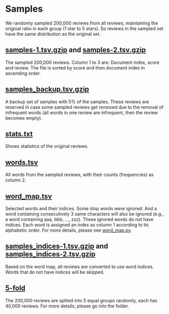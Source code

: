 # Samples

We randomly sampled 200,000 reviews from all reviews, maintaining the original ratio in each group (1 star to 5 stars). So reviews in the sampled set have the same distribution as the original set.

## [samples-1.tsv.gzip](samples-1.tsv.gzip) and [samples-2.tsv.gzip](samples-2.tsv.gzip)
The sampled 200,000 reviews. Column 1 to 3 are: Document index, score and review. The file is sorted by score and then document index in ascending order.

## [samples_backup.tsv.gzip](samples_backup.tsv.gzip)
A backup set of samples with 5% of the samples. These reviews are reserved in case some sampled reviews get removed due to the removal of infrequent words (all words in one review are infrequent, then the review becomes empty).

## [stats.txt](stats.txt)
Shows statistics of the original reviews.

## [words.tsv](words.tsv)
All words from the sampled reviews, with their counts (frequencies) as column 2.

## [word_map.tsv](word_map.tsv)
Selected words and their indices. Some stop words were ignored. And a word containing consecutively 3 same characters will also be ignored (e.g., a word containing aaa, bbb, ..., zzz). These ignored words do not have indices.
Each word is assigned an index as column 1 according to its alphabetic order.
For more details, please see [word_map.py](scripts/word_map.py).

## [samples_indices-1.tsv.gzip](samples_indices-1.tsv.gzip) and [samples_indices-2.tsv.gzip](samples_indices-2.tsv.gzip)
Based on the word map, all reviews are converted to use word indices. Words that do not have indices will be skipped.

## [5-fold](5-fold/)
The 200,000 reviews are splited into 5 equal groups randomly, each has 40,000 reviews. For more details, please go into the folder.
